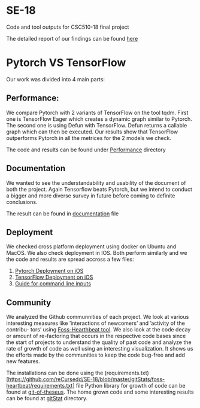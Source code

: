 # SE-18
Code and tool outputs for CSC510-18 final project

The detailed report of our findings can be found [here](https://github.com/reCursedd/SE-18/blob/master/c_izefak.pdf)
# Pytorch VS TensorFlow
Our work was divided into 4 main parts: 
## Performance: 
We compare Pytorch with 2 variants of
TensorFlow on the tool tqdm. First one is TensorFlow Eager
which creates a dynamic graph similar to Pytorch. The second
one is using Defun with TensorFlow. Defun returns a callable
graph which can then be executed. 
Our results show that TensorFlow outperforms Pytorch in all the metrices for the 2 models we check. 

The code and results can be found under [Performance](https://github.com/reCursedd/SE-18/tree/master/performance) directory 

## Documentation
We wanted to see the understandability and usability of the document of both the project.
Again Tensorflow beats Pytorch, but we intend to conduct a bigger and more diverse survey in future before coming to definite conclusions.

The result can be found in [documentation](https://github.com/reCursedd/SE-18/blob/master/Survey%20Results.docx) file

## Deployment
We checked cross platform deployment using docker on Ubuntu and MacOS. We also check deployment in IOS. Both perform similarly 
and we the code and results are spread accross a few files:
1. [Pytorch Deployment on iOS](https://github.com/reCursedd/SE-18/tree/master/pytorch%20deployment)
2. [TensorFlow Deployment on iOS](https://github.com/reCursedd/SE-18/tree/master/tensorflow%20deployment)
3. [Guide for command line inputs](https://github.com/reCursedd/SE-18/blob/master/dockercode.txt)

## Community 
 We analyzed the Github communnities of each project. We look at various interesting measures
like ’interactions of newcomers’ and ’activity of the contribu-
tors’ using [Foss-Hearthbeat tool](https://github.com/sagesharp/foss-heartbeat). We also look at the code decay or amount
of re-factoring that occurs in the respective code bases since the start of projects to understand the quality of past code and
analyze the rate of growth of code as well using an interesting visualization. It shows us the efforts made by the communities
to keep the code bug-free and add new features.

The installations can be done using the (requirements.txt)[https://github.com/reCursedd/SE-18/blob/master/gitStats/foss-heartbeat/requirements.txt] file
Python library for growth of code can be found at [git-of-theseus](https://github.com/erikbern/git-of-theseus). 
The home grown code and some interesting results can be found at [gitStat](https://github.com/reCursedd/SE-18/tree/master/gitStats) directory. 
